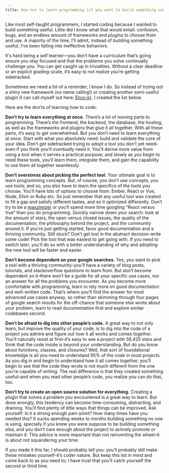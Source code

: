 ```yaml
---
title: How not to learn programming (if you want to build something useful)
---
```


Like most self-taught programmers, I started coding because I wanted to build something useful. Little did I know what that would entail: confusion, bugs, and an endless amount of frameworks and plugins to choose from and use. A majority of the time, I’ll admit, instead of building something useful, I've been falling into ineffective behaviors.

It's hard being a self learner—you don’t have a curriculum that’s going ensure you stay focused and that the problems you solve continually challenge you. You can get caught up in trivialities. Without a clear deadline or an explicit grading-scale, it’s easy to not realize you’re getting sidetracked.

Sometimes we need a bit of a reminder; I know I do. So instead of trying out a shiny new framework (no name calling!) or creating another semi-useful plugin (I can call myself out here: [Ency.js](https://github.com/encyjs/ency)), I created the list below. 

Here are the don’ts of learning how to code:

**Don’t try to learn everything at once.** There’s a lot of moving parts to programming. There’s the frontend, the backend, the database, the hosting, as well as the frameworks and plugins that glue it all together. With all these parts, it’s easy to get overwhelmed. But you don’t need to learn everything at once. Start with what you absolutely need: build and validate the core of your idea. Don’t get sidetracked trying to adopt a tool you don’t yet need–even if you think you’ll *eventually* need it. You’ll derive more value from using a tool when it serves a practical purpose; and slowly as you begin to need these tools, you’ll learn them, integrate them, and gain the capability to use them all together seamlessly. 

**Don’t overstress about picking the perfect tool.** Your ultimate goal is to learn programming concepts. But, of course, you don’t use concepts, you use tools; and so, you also have to learn the specifics of the tools you choose. You’ll have lots of options to choose from: Ember, React or Vue, Node, Elixir or Ruby etc. So just remember that any useful tool was created to fill a gap and satisfy different tastes, and so it optimized differently. Don’t try to be a [maxzimizer](https://en.wikipedia.org/wiki/The_Paradox_of_Choice) or you’ll spend more time googling “React versus Vue” than you do programming. Quickly narrow down your search: look at the amount of stars, the open versus closed issues, the quality of the documentation, the philosophy behind the project, and the community around it. If you’re just getting started, favor good documentation and a thriving community. Still stuck? Don’t get lost in the abstract decision–write some code! Pick the tool that was easiest to get going with. If you need to switch later, you’ll do so with a better understanding of why and adopting the new tool will be faster and easier. 

**Don’t become dependent on your google searches.** Yes, you want to pick a tool with a thriving community–you’ll have a variety of blog posts, tutorials, and stackoverflow questions to learn from. But don’t become dependent on it–there won’t be a guide for all your specific use cases, nor an answer for all the problems you encounter. As you become more comfortable with programming, learn to rely more on good documentation and well-written code. That’s where you’ll find the answer for most advanced use cases anyway, so rather than skimming through four pages of google search results for the off-chance that someone else wrote about your problem, learn to read documentation first and explore similar codebases second. 

**Don’t be afraid to dig into other people’s code.** A great way to not only learn, but improve the quality of your code, is to dig into the code of a project you admire and figure out how it all works and comes together. You’ll naturally resist at first–it’s easy to see a project with 56,425 stars and think that the code inside is beyond your understanding. But do you know about functions, classes, and closures? Well, that sort of foundational knowledge is all you need to understand 95% of the code in most projects. As you dig in and begin to understand how it all comes together, you’ll begin to see that the code they wrote is not much different from the one you're capable of writing. The real difference is that they created something useful–and when you read other people’s code, you realize you can do that, too. 

**Don’t try to create an open source solution for everything.** Creating a plugin that solves a problem you encountered is a great way to learn. But done wrongly, this tendency can become time-consuming, distracting, and draining. You’ll find plenty of little ways that things can be improved. Ask yourself: Is it a strong enough pain-point? How many times have you needed this? It sucks spending weeks to months building something no one is using, specially if you knew you were suppose to be building something else, and you don’t care enough about the project to actively promote or maintain it. This advice is more important than not reinventing the wheel–it is about not squandering your time. 

If you made it this far, I should probably tell you: you’ll probably still make these mistakes yourself–it’s coder nature. But keep this list in mind and come back to as you need to; I have trust that you’ll catch yourself the second or third time.
